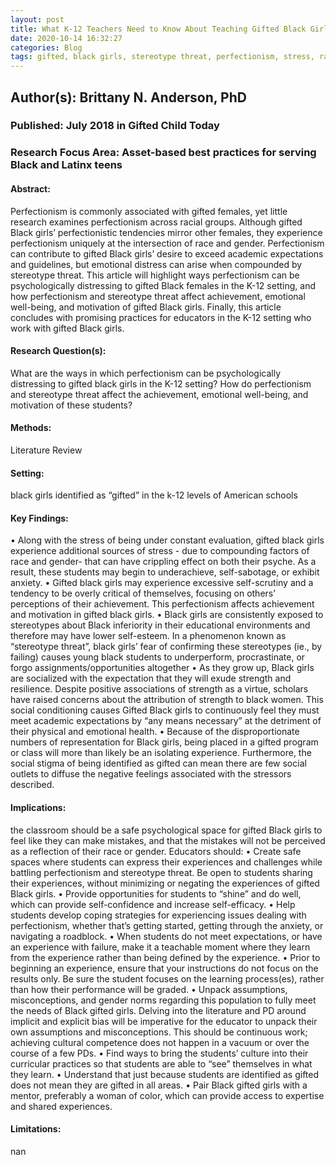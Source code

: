 ```yaml
---
layout: post
title: What K-12 Teachers Need to Know About Teaching Gifted Black Girls Battling Perfectionism and Stereotype Threat
date: 2020-10-14 16:32:27
categories: Blog
tags: gifted, black girls, stereotype threat, perfectionism, stress, race, gender, academic performance, advanced placement, strong black woman
---
```


## Author(s): Brittany N. Anderson, PhD

### Published: July 2018 in Gifted Child Today

### Research Focus Area: Asset-based best practices for serving Black and Latinx teens

#### Abstract:
Perfectionism is commonly associated with gifted females, yet little research examines perfectionism across racial groups. Although gifted Black girls’ perfectionistic tendencies mirror other females, they experience perfectionism uniquely at the intersection of race and gender. Perfectionism can contribute to gifted Black girls’ desire to exceed academic expectations and guidelines, but emotional distress can arise when compounded by stereotype threat. This article will highlight ways perfectionism can be psychologically distressing to gifted Black females in the K-12 setting, and how perfectionism and stereotype threat affect achievement, emotional well-being, and motivation of gifted Black girls. Finally, this article concludes with promising practices for educators in the K-12 setting who work with gifted Black girls.


#### Research Question(s):
What are the ways in which perfectionism can be psychologically distressing to gifted black girls in the K-12 setting?  How do perfectionism and stereotype threat affect the achievement, emotional well-being, and motivation of these students?


#### Methods:
Literature Review


#### Setting:
black girls identified as “gifted” in the k-12 levels of American schools 


#### Key Findings:
• Along with the stress of being under constant evaluation, gifted black girls experience additional sources of stress - due to compounding factors of race and gender- that can have crippling effect on both their psyche. As a result, these students may begin to underachieve, self-sabotage, or exhibit anxiety. • Gifted black girls may experience excessive self-scrutiny and a tendency to be overly critical of themselves, focusing on others’ perceptions of their achievement. This perfectionism affects achievement and motivation in gifted black girls.  • Black girls are consistently exposed to stereotypes about Black inferiority in their educational environments and therefore may have lower self-esteem. In a phenomenon known as “stereotype threat”, black girls’ fear of confirming these stereotypes (ie., by failing) causes young black students to underperform, procrastinate, or forgo assignments/opportunities altogether • As they grow up, Black girls are socialized with the expectation that they will exude strength and resilience. Despite positive associations of strength as a virtue, scholars have raised concerns about the attribution of strength to black women. This social conditioning causes Gifted Black girls to continuously feel they must meet academic expectations by “any means necessary” at the detriment of their physical and emotional health.  • Because of the disproportionate numbers of representation for Black girls, being placed in a gifted program or class will more than likely be an isolating experience. Furthermore, the social stigma of being identified as gifted can mean there are few social outlets to diffuse the negative feelings associated with the stressors described.


#### Implications:
the classroom should be a safe psychological space for gifted Black girls to feel like they can make mistakes, and that the mistakes will not be perceived as a reflection of their race or gender. Educators should: • Create safe spaces where students can express their experiences and challenges while battling perfectionism and stereotype threat. Be open to students sharing their experiences, without minimizing or negating the experiences of gifted Black girls. • Provide opportunities for students to “shine” and do well, which can provide self-confidence and increase self-efficacy. • Help students develop coping strategies for experiencing issues dealing with perfectionism, whether that’s getting started, getting through the anxiety, or navigating a roadblock. • When students do not meet expectations, or have an experience with failure, make it a teachable moment where they learn from the experience rather than being defined by the experience. • Prior to beginning an experience, ensure that your instructions do not focus on the results only. Be sure the student focuses on the learning process(es), rather than how their performance will be graded.  • Unpack assumptions, misconceptions, and gender norms regarding this population to fully meet the needs of Black gifted girls. Delving into the literature and PD around implicit and explicit bias will be imperative for the educator to unpack their own assumptions and misconceptions. This should be continuous work; achieving cultural competence does not happen in a vacuum or over the course of a few PDs. • Find ways to bring the students’ culture into their curricular practices so that students are able to “see” themselves in what they learn. • Understand that just because students are identified as gifted does not mean they are gifted in all areas. • Pair Black gifted girls with a mentor, preferably a woman of color, which can provide access to expertise and shared experiences.


#### Limitations:
nan


